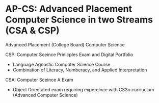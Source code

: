 # AP-CS: Advanced Placement Computer Science in two Streams (CSA & CSP)
Advanced Placement (College Board) Computer Science

CSP: Computer Sceince Prinicples Exam and Digital Portfolio
- Language Agnostic Computer Science Course
- Combination of Literacy, Numberacy, and Applied Interpretation

CSA: Computer Sceince A Exam
- Object Orientated exam requiring expereince with CS3o curriuclum (Advanced Computer Science)
